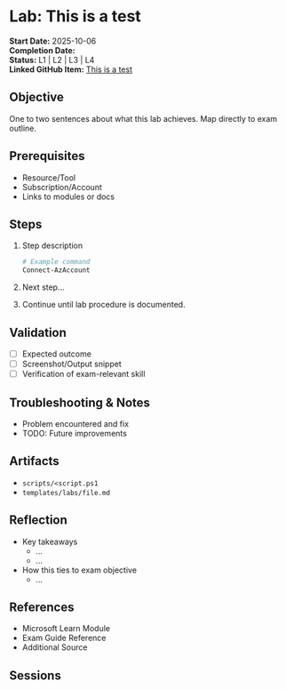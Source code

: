 # Lab: This is a test

**Start Date:** 2025-10-06  
**Completion Date:**  
**Status:** L1 | L2 | L3 | L4  
**Linked GitHub Item:** [This is a test](https://github.com/Greg-T8/LearningTopic/issues/121)  

## Objective

One to two sentences about what this lab achieves. Map directly to exam outline.

## Prerequisites

- Resource/Tool
- Subscription/Account
- Links to modules or docs

## Steps

1. Step description

   ```powershell
   # Example command
   Connect-AzAccount
   ```

2. Next step...
3. Continue until lab procedure is documented.

## Validation

- [ ] Expected outcome
- [ ] Screenshot/Output snippet
- [ ] Verification of exam-relevant skill

## Troubleshooting & Notes

- Problem encountered and fix
- TODO: Future improvements

## Artifacts

- `scripts/<script.ps1`
- `templates/labs/file.md`

## Reflection

- Key takeaways
  - ...
  - ...
- How this ties to exam objective
  - ...

## References

- Microsoft Learn Module
- Exam Guide Reference
- Additional Source



## Sessions

